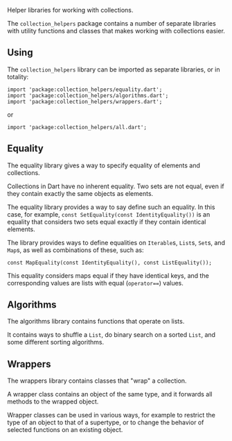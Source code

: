 Helper libraries for working with collections.

The `collection_helpers` package contains a number of separate libraries
with utility functions and classes that makes working with collections easier.

## Using

The `collection_helpers` library can be imported as separate libraries, or
in totality:

    import 'package:collection_helpers/equality.dart';
    import 'package:collection_helpers/algorithms.dart';
    import 'package:collection_helpers/wrappers.dart';

or

    import 'package:collection_helpers/all.dart';

## Equality

The equality library gives a way to specify equality of elements and
collections.

Collections in Dart have no inherent equality. Two sets are not equal, even
if they contain exactly the same objects as elements.

The equality library provides a way to say define such an equality. In this
case, for example, `const SetEquality(const IdentityEquality())` is an equality
that considers two sets equal exactly if they contain identical elements.

The library provides ways to define equalities on `Iterable`s, `List`s, `Set`s, and
`Map`s, as well as combinations of these, such as:

    const MapEquality(const IdentityEquality(), const ListEquality());

This equality considers maps equal if they have identical keys, and the corresponding values are lists with equal (`operator==`) values.

## Algorithms

The algorithms library contains functions that operate on lists.

It contains ways to shuffle a `List`, do binary search on a sorted `List`, and
some different sorting algorithms.


## Wrappers

The wrappers library contains classes that "wrap" a collection.

A wrapper class contains an object of the same type, and it forwards all
methods to the wrapped object.

Wrapper classes can be used in various ways, for example to restrict the type
of an object to that of a supertype, or to change the behavior of selected
functions on an existing object.

